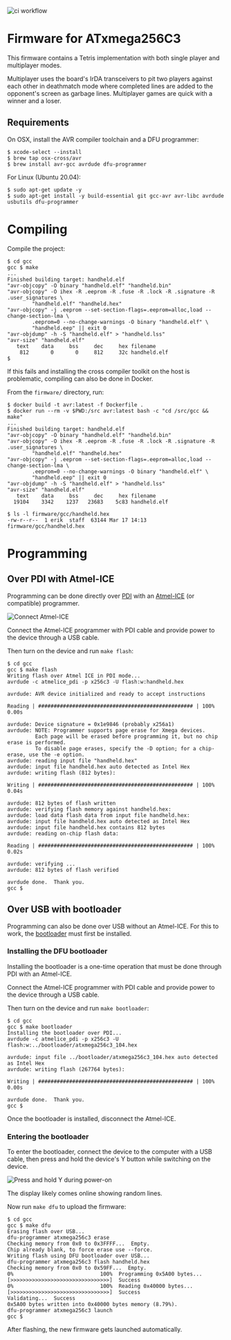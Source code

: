![ci workflow](https://github.com/erikvanzijst/handheld/actions/workflows/build-firmware.yml/badge.svg)

# Firmware for ATxmega256C3

This firmware contains a Tetris implementation with both single player and
multiplayer modes.

Multiplayer uses the board's IrDA transceivers to pit two players against each
other in deathmatch mode where completed lines are added to the opponent's
screen as garbage lines. Multiplayer games are quick with a winner and a
loser.


## Requirements

On OSX, install the AVR compiler toolchain and a DFU programmer:

```
$ xcode-select --install
$ brew tap osx-cross/avr
$ brew install avr-gcc avrdude dfu-programmer
```

For Linux (Ubuntu 20.04):

```
$ sudo apt-get update -y
$ sudo apt-get install -y build-essential git gcc-avr avr-libc avrdude usbutils dfu-programmer
```

# Compiling

Compile the project:

```
$ cd gcc
gcc $ make
...
Finished building target: handheld.elf
"avr-objcopy" -O binary "handheld.elf" "handheld.bin"
"avr-objcopy" -O ihex -R .eeprom -R .fuse -R .lock -R .signature -R .user_signatures \
        "handheld.elf" "handheld.hex"
"avr-objcopy" -j .eeprom --set-section-flags=.eeprom=alloc,load --change-section-lma \
        .eeprom=0 --no-change-warnings -O binary "handheld.elf" \
        "handheld.eep" || exit 0
"avr-objdump" -h -S "handheld.elf" > "handheld.lss"
"avr-size" "handheld.elf"
   text	   data	    bss	    dec	    hex	filename
    812	      0	      0	    812	    32c	handheld.elf
$
```

If this fails and installing the cross compiler toolkit on the host is
problematic, compiling can also be done in Docker.

From the `firmware/` directory, run:

```
$ docker build -t avr:latest -f Dockerfile .
$ docker run --rm -v $PWD:/src avr:latest bash -c "cd /src/gcc && make"
...
Finished building target: handheld.elf
"avr-objcopy" -O binary "handheld.elf" "handheld.bin"
"avr-objcopy" -O ihex -R .eeprom -R .fuse -R .lock -R .signature -R .user_signatures \
        "handheld.elf" "handheld.hex"
"avr-objcopy" -j .eeprom --set-section-flags=.eeprom=alloc,load --change-section-lma \
        .eeprom=0 --no-change-warnings -O binary "handheld.elf" \
        "handheld.eep" || exit 0
"avr-objdump" -h -S "handheld.elf" > "handheld.lss"
"avr-size" "handheld.elf"
   text	   data	    bss	    dec	    hex	filename
  19104	   3342	   1237	  23683	   5c83	handheld.elf

$ ls -l firmware/gcc/handheld.hex 
-rw-r--r--  1 erik  staff  63144 Mar 17 14:13 firmware/gcc/handheld.hex
```


# Programming

## Over PDI with Atmel-ICE

Programming can be done directly over [PDI](https://ww1.microchip.com/downloads/en/Appnotes/doc8282.pdf) with an
[Atmel-ICE](https://www.microchip.com/en-us/development-tool/ATATMEL-ICE) (or compatible) programmer.

![Connect Atmel-ICE](../media/atmel-programmer.jpg)

Connect the Atmel-ICE programmer with PDI cable and provide power to the
device through a USB cable.

Then turn on the device and run `make flash`:

```
$ cd gcc
gcc $ make flash
Writing flash over Atmel ICE in PDI mode...
avrdude -c atmelice_pdi -p x256c3 -U flash:w:handheld.hex

avrdude: AVR device initialized and ready to accept instructions

Reading | ################################################## | 100% 0.00s

avrdude: Device signature = 0x1e9846 (probably x256a1)
avrdude: NOTE: Programmer supports page erase for Xmega devices.
         Each page will be erased before programming it, but no chip erase is performed.
         To disable page erases, specify the -D option; for a chip-erase, use the -e option.
avrdude: reading input file "handheld.hex"
avrdude: input file handheld.hex auto detected as Intel Hex
avrdude: writing flash (812 bytes):

Writing | ################################################## | 100% 0.04s

avrdude: 812 bytes of flash written
avrdude: verifying flash memory against handheld.hex:
avrdude: load data flash data from input file handheld.hex:
avrdude: input file handheld.hex auto detected as Intel Hex
avrdude: input file handheld.hex contains 812 bytes
avrdude: reading on-chip flash data:

Reading | ################################################## | 100% 0.02s

avrdude: verifying ...
avrdude: 812 bytes of flash verified

avrdude done.  Thank you.
gcc $
```

## Over USB with bootloader

Programming can also be done over USB without an Atmel-ICE. For this to work,
the [bootloader](bootloader/atxmega256c3_104.hex) must first be installed.


### Installing the DFU bootloader

Installing the bootloader is a one-time operation that must be done through PDI
with an Atmel-ICE.

Connect the Atmel-ICE programmer with PDI cable and provide power to the
device through a USB cable.

Then turn on the device and run `make bootloader`:

```
$ cd gcc
gcc $ make bootloader
Installing the bootloader over PDI...
avrdude -c atmelice_pdi -p x256c3 -U flash:w:../bootloader/atxmega256c3_104.hex

avrdude: input file ../bootloader/atxmega256c3_104.hex auto detected as Intel Hex
avrdude: writing flash (267764 bytes):

Writing | ################################################## | 100% 0.00s

avrdude done.  Thank you.
gcc $
```

Once the bootloader is installed, disconnect the Atmel-ICE.


### Entering the bootloader

To enter the bootloader, connect the device to the computer with a USB cable,
then press and hold the device's Y button while switching on the device.

![Press and hold Y during power-on](../media/dfu-programming.jpg)

The display likely comes online showing random lines.

Now run `make dfu` to upload the firmware:

```
$ cd gcc
gcc $ make dfu
Erasing flash over USB...
dfu-programmer atxmega256c3 erase
Checking memory from 0x0 to 0x3FFFF...  Empty.
Chip already blank, to force erase use --force.
Writing flash using DFU bootloader over USB...
dfu-programmer atxmega256c3 flash handheld.hex
Checking memory from 0x0 to 0x59FF...  Empty.
0%                            100%  Programming 0x5A00 bytes...
[>>>>>>>>>>>>>>>>>>>>>>>>>>>>>>>>]  Success
0%                            100%  Reading 0x40000 bytes...
[>>>>>>>>>>>>>>>>>>>>>>>>>>>>>>>>]  Success
Validating...  Success
0x5A00 bytes written into 0x40000 bytes memory (8.79%).
dfu-programmer atxmega256c3 launch
gcc $
```

After flashing, the new firmware gets launched automatically.
